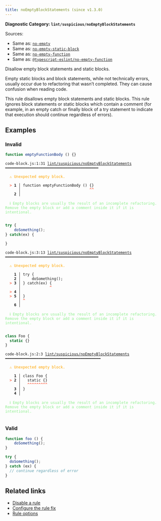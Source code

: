 ```yaml
---
title: noEmptyBlockStatements (since v1.3.0)
---
```


**Diagnostic Category: `lint/suspicious/noEmptyBlockStatements`**

Sources: 
- Same as: <a href="https://eslint.org/docs/latest/rules/no-empty" target="_blank"><code>no-empty</code></a>
- Same as: <a href="https://eslint.org/docs/latest/rules/no-empty-static-block" target="_blank"><code>no-empty-static-block</code></a>
- Same as: <a href="https://eslint.org/docs/latest/rules/no-empty-function" target="_blank"><code>no-empty-function</code></a>
- Same as: <a href="https://typescript-eslint.io/rules/no-empty-function" target="_blank"><code>@typescript-eslint/no-empty-function</code></a>

Disallow empty block statements and static blocks.

Empty static blocks and block statements, while not technically errors, usually occur due to refactoring that wasn’t completed. They can cause confusion when reading code.

This rule disallows empty block statements and static blocks.
This rule ignores block statements or static blocks which contain a comment (for example, in an empty catch or finally block of a try statement to indicate that execution should continue regardless of errors).

## Examples

### Invalid

```js
function emptyFunctionBody () {}
```

<pre class="language-text"><code class="language-text">code-block.js:1:31 <a href="https://biomejs.dev/linter/rules/no-empty-block-statements">lint/suspicious/noEmptyBlockStatements</a> ━━━━━━━━━━━━━━━━━━━━━━━━━━━━━━━━━━━━━━━━━━

<strong><span style="color: Orange;">  </span></strong><strong><span style="color: Orange;">⚠</span></strong> <span style="color: Orange;">Unexpected empty block.</span>
  
<strong><span style="color: Tomato;">  </span></strong><strong><span style="color: Tomato;">&gt;</span></strong> <strong>1 │ </strong>function emptyFunctionBody () {}
   <strong>   │ </strong>                              <strong><span style="color: Tomato;">^</span></strong><strong><span style="color: Tomato;">^</span></strong>
    <strong>2 │ </strong>
  
<strong><span style="color: lightgreen;">  </span></strong><strong><span style="color: lightgreen;">ℹ</span></strong> <span style="color: lightgreen;">Empty blocks are usually the result of an incomplete refactoring. Remove the empty block or add a comment inside it if it is intentional.</span>
  
</code></pre>

```js
try {
    doSomething();
} catch(ex) {

}
```

<pre class="language-text"><code class="language-text">code-block.js:3:13 <a href="https://biomejs.dev/linter/rules/no-empty-block-statements">lint/suspicious/noEmptyBlockStatements</a> ━━━━━━━━━━━━━━━━━━━━━━━━━━━━━━━━━━━━━━━━━━

<strong><span style="color: Orange;">  </span></strong><strong><span style="color: Orange;">⚠</span></strong> <span style="color: Orange;">Unexpected empty block.</span>
  
    <strong>1 │ </strong>try {
    <strong>2 │ </strong>    doSomething();
<strong><span style="color: Tomato;">  </span></strong><strong><span style="color: Tomato;">&gt;</span></strong> <strong>3 │ </strong>} catch(ex) {
   <strong>   │ </strong>            <strong><span style="color: Tomato;">^</span></strong>
<strong><span style="color: Tomato;">  </span></strong><strong><span style="color: Tomato;">&gt;</span></strong> <strong>4 │ </strong>
<strong><span style="color: Tomato;">  </span></strong><strong><span style="color: Tomato;">&gt;</span></strong> <strong>5 │ </strong>}
   <strong>   │ </strong><strong><span style="color: Tomato;">^</span></strong>
    <strong>6 │ </strong>
  
<strong><span style="color: lightgreen;">  </span></strong><strong><span style="color: lightgreen;">ℹ</span></strong> <span style="color: lightgreen;">Empty blocks are usually the result of an incomplete refactoring. Remove the empty block or add a comment inside it if it is intentional.</span>
  
</code></pre>

```js
class Foo {
  static {}
}
```

<pre class="language-text"><code class="language-text">code-block.js:2:3 <a href="https://biomejs.dev/linter/rules/no-empty-block-statements">lint/suspicious/noEmptyBlockStatements</a> ━━━━━━━━━━━━━━━━━━━━━━━━━━━━━━━━━━━━━━━━━━━

<strong><span style="color: Orange;">  </span></strong><strong><span style="color: Orange;">⚠</span></strong> <span style="color: Orange;">Unexpected empty block.</span>
  
    <strong>1 │ </strong>class Foo {
<strong><span style="color: Tomato;">  </span></strong><strong><span style="color: Tomato;">&gt;</span></strong> <strong>2 │ </strong>  static {}
   <strong>   │ </strong>  <strong><span style="color: Tomato;">^</span></strong><strong><span style="color: Tomato;">^</span></strong><strong><span style="color: Tomato;">^</span></strong><strong><span style="color: Tomato;">^</span></strong><strong><span style="color: Tomato;">^</span></strong><strong><span style="color: Tomato;">^</span></strong><strong><span style="color: Tomato;">^</span></strong><strong><span style="color: Tomato;">^</span></strong><strong><span style="color: Tomato;">^</span></strong>
    <strong>3 │ </strong>}
    <strong>4 │ </strong>
  
<strong><span style="color: lightgreen;">  </span></strong><strong><span style="color: lightgreen;">ℹ</span></strong> <span style="color: lightgreen;">Empty blocks are usually the result of an incomplete refactoring. Remove the empty block or add a comment inside it if it is intentional.</span>
  
</code></pre>

### Valid

```js
function foo () {
    doSomething();
}
```

```js
try {
  doSomething();
} catch (ex) {
  // continue regardless of error
}
```

## Related links

- [Disable a rule](/linter/#disable-a-lint-rule)
- [Configure the rule fix](/linter#configure-the-rule-fix)
- [Rule options](/linter/#rule-options)
